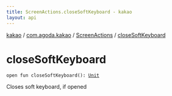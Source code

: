 ```yaml
---
title: ScreenActions.closeSoftKeyboard - kakao
layout: api
---
```


<div class='api-docs-breadcrumbs'><a href="../../index.html">kakao</a> / <a href="../index.html">com.agoda.kakao</a> / <a href="index.html">ScreenActions</a> / <a href=".">closeSoftKeyboard</a></div>

# closeSoftKeyboard

<div class="signature"><code><span class="keyword">open</span> <span class="keyword">fun </span><span class="identifier">closeSoftKeyboard</span><span class="symbol">(</span><span class="symbol">)</span><span class="symbol">: </span><a href="https://kotlinlang.org/api/latest/jvm/stdlib/kotlin/-unit/index.html"><span class="identifier">Unit</span></a></code></div>

Closes soft keyboard, if opened


